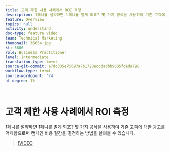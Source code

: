 ```yaml
---
title: 고객 제한 사용 사례에서 ROI 측정
description: 1페니를 절약하면 1페니를 벌게 되죠? 몇 가지 공식을 사용하여 기존 고객에 대한 광고를 억제함으로써 캠페인 비용 절감을 결정하는 방법을 살펴볼 수 있습니다.
feature: Overview
topics: null
activity: understand
doc-type: feature video
team: Technical Marketing
thumbnail: 36654.jpg
kt: 5806
role: Business Practitioner
level: Intermediate
translation-type: tm+mt
source-git-commit: a7dc335e75697a7b1720eccdadbb9605fdeda798
workflow-type: tm+mt
source-wordcount: '74'
ht-degree: 1%

---
```



# 고객 제한 사용 사례에서 ROI 측정

1페니를 절약하면 1페니를 벌게 되죠? 몇 가지 공식을 사용하여 기존 고객에 대한 광고를 억제함으로써 캠페인 비용 절감을 결정하는 방법을 살펴볼 수 있습니다.

>[!VIDEO](https://video.tv.adobe.com/v/36654/?quality=12&learn=on)
